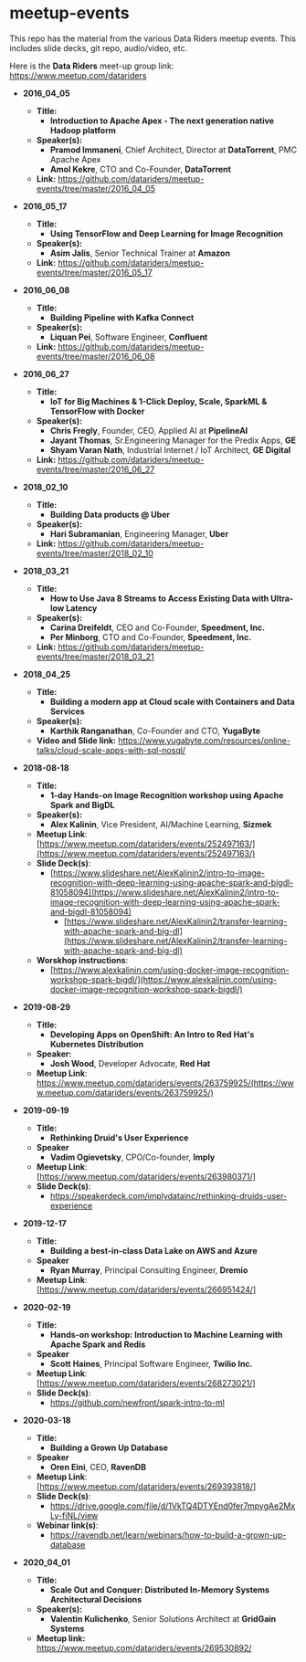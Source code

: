# meetup-events

This repo has the material from the various Data Riders meetup events.  This includes slide decks, git repo, audio/video, etc.

Here is the **Data Riders** meet-up group link:
https://www.meetup.com/datariders


 

- **2016_04_05**
  - **Title:**
    - **Introduction to Apache Apex - The next generation native Hadoop platform**
  - **Speaker(s):**
    - **Pramod Immaneni**, Chief Architect, Director at **DataTorrent**, PMC Apache Apex
    - **Amol Kekre**, CTO and Co-Founder, **DataTorrent**
  - **Link:**  https://github.com/datariders/meetup-events/tree/master/2016_04_05


- **2016_05_17**
  - **Title:**
    - **Using TensorFlow and Deep Learning for Image Recognition**
  - **Speaker(s):**
    - **Asim Jalis**, Senior Technical Trainer at **Amazon**
  - **Link:**  https://github.com/datariders/meetup-events/tree/master/2016_05_17


- **2016_06_08**
  - **Title:**
    - **Building Pipeline with Kafka Connect**
  - **Speaker(s):**
    - **Liquan Pei**, Software Engineer, **Confluent**
  - **Link:**  https://github.com/datariders/meetup-events/tree/master/2016_06_08


- **2016_06_27**
  - **Title:**
    - **IoT for Big Machines & 1-Click Deploy, Scale, SparkML & TensorFlow with Docker**
  - **Speaker(s):**
    - **Chris Fregly**, Founder, CEO, Applied AI at **PipelineAI**
    - **Jayant Thomas**, Sr.Engineering Manager for the Predix Apps, **GE**
    - **Shyam Varan Nath**, Industrial Internet / IoT Architect, **GE Digital**
  - **Link:**  https://github.com/datariders/meetup-events/tree/master/2016_06_27


- **2018_02_10**
  - **Title:**
    - **Building Data products @ Uber**
  - **Speaker(s):**
    - **Hari Subramanian**, Engineering Manager, **Uber**
  - **Link:**  https://github.com/datariders/meetup-events/tree/master/2018_02_10


- **2018_03_21**
  - **Title:**
    - **How to Use Java 8 Streams to Access Existing Data with Ultra-low Latency**
  - **Speaker(s):**
    - **Carina Dreifeldt**, CEO and Co-Founder, **Speedment, Inc.**
    - **Per Minborg**, CTO and Co-Founder, **Speedment, Inc.**
  - **Link:**  https://github.com/datariders/meetup-events/tree/master/2018_03_21


- **2018_04_25**
  - **Title:**
    - **Building a modern app at Cloud scale with Containers and Data Services**
  - **Speaker(s):**
    - **Karthik Ranganathan**, Co-Founder and CTO, **YugaByte**
  - **Video and Slide link:**  https://www.yugabyte.com/resources/online-talks/cloud-scale-apps-with-sql-nosql/
  
  
- **2018-08-18**
  - **Title:**
    - **1-day Hands-on Image Recognition workshop using Apache Spark and BigDL**
  - **Speaker(s):**
    - **Alex Kalinin**, Vice President, AI/Machine Learning, **Sizmek**
  - **Meetup Link**: [https://www.meetup.com/datariders/events/252497163/](https://www.meetup.com/datariders/events/252497163/)
  - **Slide Deck(s)**: 
    - [https://www.slideshare.net/AlexKalinin2/intro-to-image-recognition-with-deep-learning-using-apache-spark-and-bigdl-81058094](https://www.slideshare.net/AlexKalinin2/intro-to-image-recognition-with-deep-learning-using-apache-spark-and-bigdl-81058094)
       - [https://www.slideshare.net/AlexKalinin2/transfer-learning-with-apache-spark-and-big-dl](https://www.slideshare.net/AlexKalinin2/transfer-learning-with-apache-spark-and-big-dl)
  - **Worskhop instructions**: 
      - [https://www.alexkalinin.com/using-docker-image-recognition-workshop-spark-bigdl/](https://www.alexkalinin.com/using-docker-image-recognition-workshop-spark-bigdl/)

- **2019-08-29**
  - **Title:**
    - **Developing Apps on OpenShift: An Intro to Red Hat's Kubernetes Distribution**
  - **Speaker:**
    - **Josh Wood**, Developer Advocate, **Red Hat**
  - **Meetup Link**: https://www.meetup.com/datariders/events/263759925/(https://www.meetup.com/datariders/events/263759925/)

- **2019-09-19**
  - **Title:**
    - **Rethinking Druid's User Experience**
  - **Speaker**
    - **Vadim Ogievetsky**, CPO/Co-founder, **Imply**
  - **Meetup Link**: [https://www.meetup.com/datariders/events/263980371/]
  - **Slide Deck(s)**:
    - https://speakerdeck.com/implydatainc/rethinking-druids-user-experience

- **2019-12-17**
  - **Title:**
    - **Building a best-in-class Data Lake on AWS and Azure**
  - **Speaker**
    - **Ryan Murray**, Principal Consulting Engineer, **Dremio**
  - **Meetup Link**: [https://www.meetup.com/datariders/events/266951424/]
  
- **2020-02-19**
  - **Title:**
    - **Hands-on workshop: Introduction to Machine Learning with Apache Spark and Redis**
  - **Speaker**
    - **Scott Haines**, Principal Software Engineer, **Twilio Inc.**
  - **Meetup Link**: [https://www.meetup.com/datariders/events/268273021/]
  - **Slide Deck(s)**:
    - https://github.com/newfront/spark-intro-to-ml
  
- **2020-03-18**
  - **Title:**
    - **Building a Grown Up Database**
  - **Speaker**
    - **Oren Eini**, CEO, **RavenDB**
  - **Meetup Link**: [https://www.meetup.com/datariders/events/269393818/]
  - **Slide Deck(s)**:
    - https://drive.google.com/file/d/1VkTQ4DTYEnd0fer7mpvgAe2MxLy-fiNL/view
  - **Webinar link(s)**:
    - https://ravendb.net/learn/webinars/how-to-build-a-grown-up-database

- **2020_04_01**
  - **Title:**
    - **Scale Out and Conquer: Distributed In-Memory Systems Architectural Decisions**
  - **Speaker(s):**
    - **Valentin Kulichenko**, Senior Solutions Architect at **GridGain Systems**
  - **Meetup link:**  https://www.meetup.com/datariders/events/269530892/

